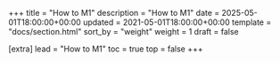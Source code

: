 +++
title = "How to M1"
description = "How to M1"
date = 2025-05-01T18:00:00+00:00
updated = 2021-05-01T18:00:00+00:00
template = "docs/section.html"
sort_by = "weight"
weight = 1
draft = false

[extra]
lead = "How to M1"
toc = true
top = false
+++
